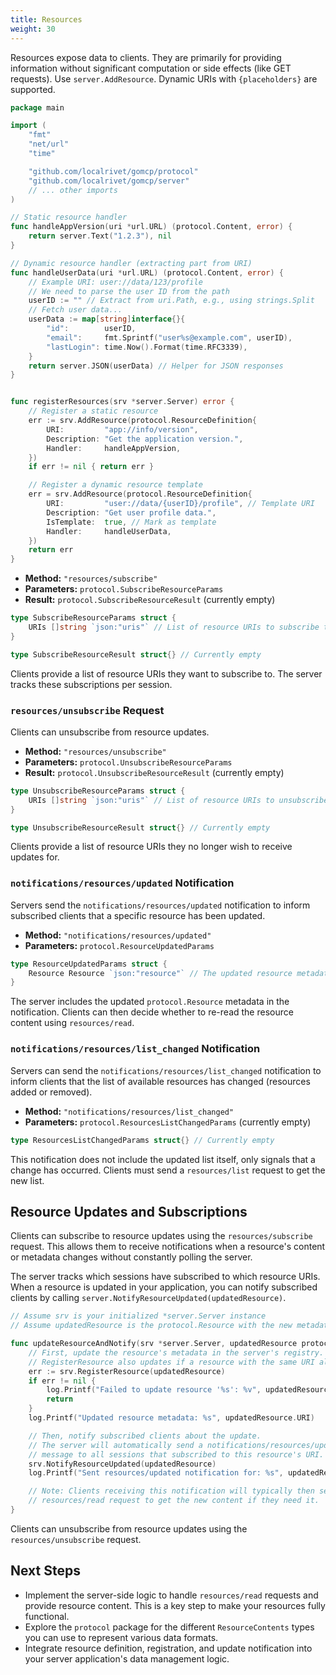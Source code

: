 ```yaml
---
title: Resources
weight: 30
---
```


Resources expose data to clients. They are primarily for providing information without significant computation or side effects (like GET requests). Use `server.AddResource`. Dynamic URIs with `{placeholders}` are supported.

```go
package main

import (
	"fmt"
	"net/url"
	"time"

	"github.com/localrivet/gomcp/protocol"
	"github.com/localrivet/gomcp/server"
	// ... other imports
)

// Static resource handler
func handleAppVersion(uri *url.URL) (protocol.Content, error) {
	return server.Text("1.2.3"), nil
}

// Dynamic resource handler (extracting part from URI)
func handleUserData(uri *url.URL) (protocol.Content, error) {
	// Example URI: user://data/123/profile
	// We need to parse the user ID from the path
	userID := "" // Extract from uri.Path, e.g., using strings.Split
	// Fetch user data...
	userData := map[string]interface{}{
		"id":        userID,
		"email":     fmt.Sprintf("user%s@example.com", userID),
		"lastLogin": time.Now().Format(time.RFC3339),
	}
	return server.JSON(userData) // Helper for JSON responses
}


func registerResources(srv *server.Server) error {
	// Register a static resource
	err := srv.AddResource(protocol.ResourceDefinition{
		URI:         "app://info/version",
		Description: "Get the application version.",
		Handler:     handleAppVersion,
	})
	if err != nil { return err }

	// Register a dynamic resource template
	err = srv.AddResource(protocol.ResourceDefinition{
		URI:         "user://data/{userID}/profile", // Template URI
		Description: "Get user profile data.",
		IsTemplate:  true, // Mark as template
		Handler:     handleUserData,
	})
	return err
}
```

- **Method:** `"resources/subscribe"`
- **Parameters:** `protocol.SubscribeResourceParams`
- **Result:** `protocol.SubscribeResourceResult` (currently empty)

```go
type SubscribeResourceParams struct {
	URIs []string `json:"uris"` // List of resource URIs to subscribe to
}

type SubscribeResourceResult struct{} // Currently empty
```

Clients provide a list of resource URIs they want to subscribe to. The server tracks these subscriptions per session.

### `resources/unsubscribe` Request

Clients can unsubscribe from resource updates.

- **Method:** `"resources/unsubscribe"`
- **Parameters:** `protocol.UnsubscribeResourceParams`
- **Result:** `protocol.UnsubscribeResourceResult` (currently empty)

```go
type UnsubscribeResourceParams struct {
	URIs []string `json:"uris"` // List of resource URIs to unsubscribe from
}

type UnsubscribeResourceResult struct{} // Currently empty
```

Clients provide a list of resource URIs they no longer wish to receive updates for.

### `notifications/resources/updated` Notification

Servers send the `notifications/resources/updated` notification to inform subscribed clients that a specific resource has been updated.

- **Method:** `"notifications/resources/updated"`
- **Parameters:** `protocol.ResourceUpdatedParams`

```go
type ResourceUpdatedParams struct {
	Resource Resource `json:"resource"` // The updated resource metadata
}
```

The server includes the updated `protocol.Resource` metadata in the notification. Clients can then decide whether to re-read the resource content using `resources/read`.

### `notifications/resources/list_changed` Notification

Servers can send the `notifications/resources/list_changed` notification to inform clients that the list of available resources has changed (resources added or removed).

- **Method:** `"notifications/resources/list_changed"`
- **Parameters:** `protocol.ResourcesListChangedParams` (currently empty)

```go
type ResourcesListChangedParams struct{} // Currently empty
```

This notification does not include the updated list itself, only signals that a change has occurred. Clients must send a `resources/list` request to get the new list.

## Resource Updates and Subscriptions

Clients can subscribe to resource updates using the `resources/subscribe` request. This allows them to receive notifications when a resource's content or metadata changes without constantly polling the server.

The server tracks which sessions have subscribed to which resource URIs. When a resource is updated in your application, you can notify subscribed clients by calling `server.NotifyResourceUpdated(updatedResource)`.

```go
// Assume srv is your initialized *server.Server instance
// Assume updatedResource is the protocol.Resource with the new metadata/version

func updateResourceAndNotify(srv *server.Server, updatedResource protocol.Resource) {
    // First, update the resource's metadata in the server's registry.
    // RegisterResource also updates if a resource with the same URI already exists.
    err := srv.RegisterResource(updatedResource)
    if err != nil {
        log.Printf("Failed to update resource '%s': %v", updatedResource.URI, err)
        return
    }
    log.Printf("Updated resource metadata: %s", updatedResource.URI)

    // Then, notify subscribed clients about the update.
    // The server will automatically send a notifications/resources/updated
    // message to all sessions that subscribed to this resource's URI.
    srv.NotifyResourceUpdated(updatedResource)
    log.Printf("Sent resources/updated notification for: %s", updatedResource.URI)

    // Note: Clients receiving this notification will typically then send a
    // resources/read request to get the new content if they need it.
}
```

Clients can unsubscribe from resource updates using the `resources/unsubscribe` request.

## Next Steps

- Implement the server-side logic to handle `resources/read` requests and provide resource content. This is a key step to make your resources fully functional.
- Explore the `protocol` package for the different `ResourceContents` types you can use to represent various data formats.
- Integrate resource definition, registration, and update notification into your server application's data management logic.
